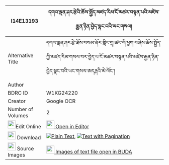 |I14E13193|དགའ་ལྡན་ཤར་རྩེའི་ཆོས་སྤྱོད་མཛད་རིམ་ངོ་མཚར་བསྟན་པའི་མཛེས་རྒྱན་ཉིན་བྱེད་སྣང་བའི་ཡང་གསལ། 
| --- | --- 
|Alternative Title |དགའ་ལྡན་ཤར་རྩེ་ཐོས་བསམ་ནོར་གླིང་གྲྭ་ཚང་གི་ཕྱག་བཞེས་ཆོས་སྤྱོད་ཀྱི་མཛད་རིམ་གསལ་བར་བྱེད་པ་ངོ་མཚར་བསྟན་པའི་མཛེས་རྒྱན་ཉིན་བྱེད་སྣང་བའི་ཡང་གསལ་ཨདརྴའི་མེ་ལོང་།
|Author | 
|BDRC ID | W1KG24220
|Creator | Google OCR
|Number of Volumes| 2
|<img width="25" src="https://img.icons8.com/color/25/000000/edit-property.png">Edit Online| [<img width="25" src="https://avatars.githubusercontent.com/u/45091458?s=200&v=4"> Open in Editor](http://editor.openpecha.org/I14E13193)
|<img width="25" src="https://img.icons8.com/fluent/48/000000/download-2.png"/>  Download | [![](https://img.icons8.com/color/20/000000/txt.png)Plain Text](https://github.com/Openpecha/I14E13193/releases/download/v1/ganden_shar_tse_i_chocho_dze_r_plain_I14E13193.zip), [![](https://img.icons8.com/color/20/000000/txt.png)Text with Pagination](https://github.com/Openpecha/I14E13193/releases/download/v1/ganden_shar_tse_i_chocho_dze_r_pages_I14E13193.zip)
|<img width="25" src="https://img.icons8.com/plasticine/100/000000/pictures-folder.png"/>  Source Images | [<img width="25" src="https://library.bdrc.io/icons/BUDA-small.svg"> Images of text file open in BUDA](https://library.bdrc.io/show/bdr:W1KG24220)